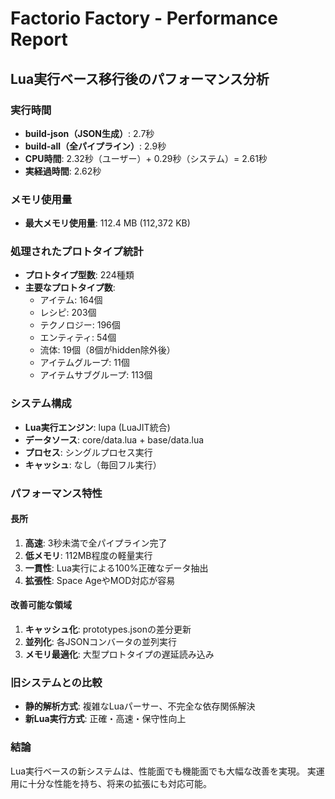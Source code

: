 # Factorio Factory - Performance Report

## Lua実行ベース移行後のパフォーマンス分析

### 実行時間
- **build-json（JSON生成）**: 2.7秒
- **build-all（全パイプライン）**: 2.9秒
- **CPU時間**: 2.32秒（ユーザー）+ 0.29秒（システム）= 2.61秒
- **実経過時間**: 2.62秒

### メモリ使用量
- **最大メモリ使用量**: 112.4 MB (112,372 KB)

### 処理されたプロトタイプ統計
- **プロトタイプ型数**: 224種類
- **主要なプロトタイプ数**:
  - アイテム: 164個
  - レシピ: 203個
  - テクノロジー: 196個
  - エンティティ: 54個
  - 流体: 19個（8個がhidden除外後）
  - アイテムグループ: 11個
  - アイテムサブグループ: 113個

### システム構成
- **Lua実行エンジン**: lupa (LuaJIT統合)
- **データソース**: core/data.lua + base/data.lua
- **プロセス**: シングルプロセス実行
- **キャッシュ**: なし（毎回フル実行）

### パフォーマンス特性

#### 長所
1. **高速**: 3秒未満で全パイプライン完了
2. **低メモリ**: 112MB程度の軽量実行
3. **一貫性**: Lua実行による100%正確なデータ抽出
4. **拡張性**: Space AgeやMOD対応が容易

#### 改善可能な領域
1. **キャッシュ化**: prototypes.jsonの差分更新
2. **並列化**: 各JSONコンバータの並列実行
3. **メモリ最適化**: 大型プロトタイプの遅延読み込み

### 旧システムとの比較
- **静的解析方式**: 複雑なLuaパーサー、不完全な依存関係解決
- **新Lua実行方式**: 正確・高速・保守性向上

### 結論
Lua実行ベースの新システムは、性能面でも機能面でも大幅な改善を実現。
実運用に十分な性能を持ち、将来の拡張にも対応可能。
